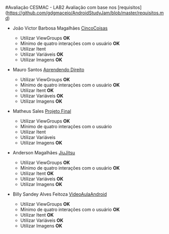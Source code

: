 #Avaliação CESMAC - LAB2
Avaliação com base nos [requisitos] (https://github.com/gdgmaceio/AndroidStudyJam/blob/master/requisitos.md) 

* João Victor Barbosa Magalhães [CincoCoisas](https://github.com/JVictorBM/androidstudyjam)
    * Utilizar ViewGroups **OK**
    * Mínimo de quatro interações com o usuário **OK**
    * Utilizar Itent
    * Utilizar Variáveis **OK**
    * Utilizar Imagens **OK**
	
	
* Mauro Santos [Aprendendo Direito](https://github.com/maurodenison/androidstudyjams​)
    * Utilizar ViewGroups **OK**
    * Mínimo de quatro interações com o usuário **OK**
    * Utilizar Itent **OK**
    * Utilizar Variáveis **OK**
    * Utilizar Imagens **OK**


* Matheus Sales [Projeto Final](https://github.com/msales01/ProjetoStudyJam)
    * Utilizar ViewGroups **OK**
    * Mínimo de quatro interações com o usuário
    * Utilizar Itent
    * Utilizar Variáveis
    * Utilizar Imagens **OK**

	
* Anderson Magalhães [JiuJitsu](https://github.com/oandersonbm/android5)
    * Utilizar ViewGroups **OK**
    * Mínimo de quatro interações com o usuário **OK**
    * Utilizar Itent **OK**
    * Utilizar Variáveis **OK**
    * Utilizar Imagens **OK**
	
* Billy Sandey Alves Feitoza [VideoAulaAndroid](https://github.com/billysandey/VideoAulaAndroid)
    * Utilizar ViewGroups **OK**
    * Mínimo de quatro interações com o usuário **OK**
    * Utilizar Itent **OK**
    * Utilizar Variáveis **OK**
    * Utilizar Imagens **OK**
